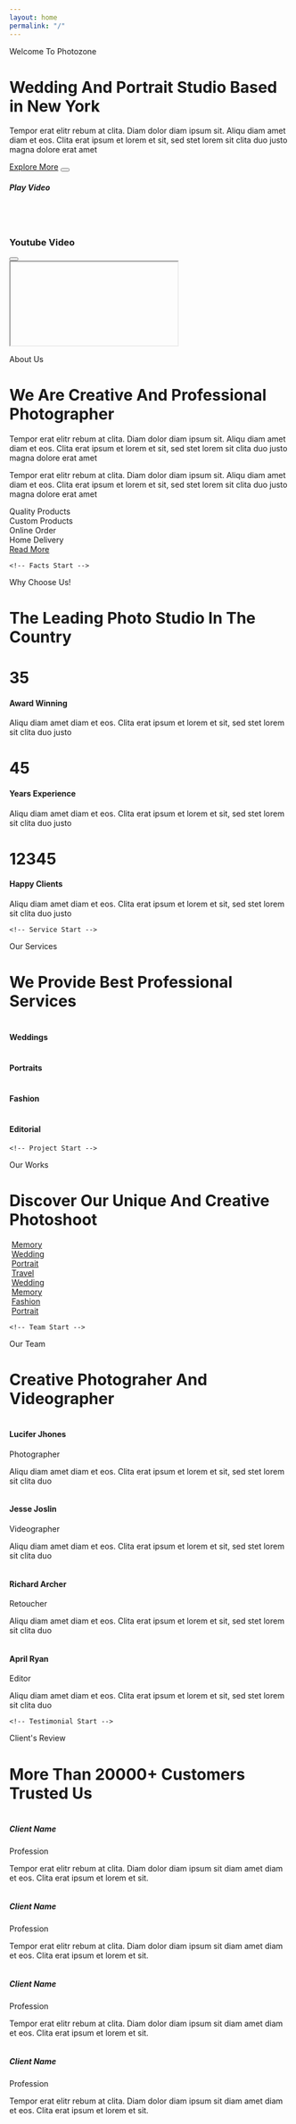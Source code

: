 ```yaml
---
layout: home
permalink: "/"
---
```

<!-- Header Start -->
<div class="container-fluid hero-header bg-light py-5 mb-5">
        <div class="container py-5">
            <div class="row g-5 align-items-center">
                <div class="col-lg-6">
                    <p class="text-primary text-uppercase mb-2 animated slideInDown">Welcome To Photozone</p>
                    <h1 class="display-4 mb-3 animated slideInDown">Wedding And Portrait Studio Based in New York</h1>
                    <p class="animated slideInDown">Tempor erat elitr rebum at clita. Diam dolor diam ipsum sit. Aliqu diam amet diam et eos. Clita erat ipsum et lorem et sit, sed stet lorem sit clita duo justo magna dolore erat amet</p>
                    <div class="d-flex align-items-center pt-4 animated slideInDown">
                        <a href="" class="btn btn-primary py-3 px-4 me-5">Explore More</a>
                        <button type="button" class="btn-play" data-bs-toggle="modal"
                            data-src="https://www.youtube.com/embed/DWRcNpR6Kdc" data-bs-target="#videoModal">
                            <span></span>
                        </button>
                        <h5 class="ms-4 mb-0 d-none d-sm-block">Play Video</h5>
                    </div>
                </div>
                <div class="col-lg-6 animated fadeIn">
                    <div class="row g-3">
                        <div class="col-6 text-end">
                            <img class="img-fluid bg-white p-3 w-100 mb-3" src="img/hero-1.jpg" alt="">
                            <img class="img-fluid bg-white p-3 w-50" src="img/hero-3.jpg" alt="">
                        </div>
                        <div class="col-6">
                            <img class="img-fluid bg-white p-3 w-50 mb-3" src="img/hero-4.jpg" alt="">
                            <img class="img-fluid bg-white p-3 w-100" src="img/hero-2.jpg" alt="">
                        </div>
                    </div>
                </div>
            </div>
        </div>
</div>
<!-- Header End -->


<!-- Video Modal Start -->
<div class="modal modal-video fade" id="videoModal" tabindex="-1" aria-labelledby="exampleModalLabel" aria-hidden="true">
        <div class="modal-dialog">
            <div class="modal-content rounded-0">
                <div class="modal-header">
                    <h3 class="modal-title" id="exampleModalLabel">Youtube Video</h3>
                    <button type="button" class="btn-close" data-bs-dismiss="modal" aria-label="Close"></button>
                </div>
                <div class="modal-body">
                    <!-- 16:9 aspect ratio -->
                    <div class="ratio ratio-16x9">
                        <iframe class="embed-responsive-item" src="" id="video" allowfullscreen allowscriptaccess="always"
                            allow="autoplay"></iframe>
                    </div>
                </div>
            </div>
        </div>
    </div>
    <!-- Video Modal End -->


<!-- About Start -->
<div class="container-xxl py-5">
        <div class="container">
            <div class="row g-5">
                <div class="col-lg-6 wow fadeInUp" data-wow-delay="0.1s">
                    <div class="row g-3 img-twice position-relative h-100">
                        <div class="col-6">
                            <img class="img-fluid bg-light p-3" src="img/about-1.jpg" alt="">
                        </div>
                        <div class="col-6 align-self-end">
                            <img class="img-fluid bg-light p-3" src="img/about-2.jpg" alt="">
                        </div>
                    </div>
                </div>
                <div class="col-lg-6 wow fadeInUp" data-wow-delay="0.5s">
                    <div class="h-100">
                        <p class="text-primary text-uppercase mb-2">About Us</p>
                        <h1 class="display-6 mb-4">We Are Creative And Professional Photographer</h1>
                        <p>Tempor erat elitr rebum at clita. Diam dolor diam ipsum sit. Aliqu diam amet diam et eos. Clita erat ipsum et lorem et sit, sed stet lorem sit clita duo justo magna dolore erat amet</p>
                        <p>Tempor erat elitr rebum at clita. Diam dolor diam ipsum sit. Aliqu diam amet diam et eos. Clita erat ipsum et lorem et sit, sed stet lorem sit clita duo justo magna dolore erat amet</p>
                        <div class="row g-2 mb-4">
                            <div class="col-sm-6">
                                <i class="fa fa-check text-primary me-3"></i>Quality Products
                            </div>
                            <div class="col-sm-6">
                                <i class="fa fa-check text-primary me-3"></i>Custom Products
                            </div>
                            <div class="col-sm-6">
                                <i class="fa fa-check text-primary me-3"></i>Online Order
                            </div>
                            <div class="col-sm-6">
                                <i class="fa fa-check text-primary me-3"></i>Home Delivery
                            </div>
                        </div>
                        <a class="btn btn-primary py-3 px-5" href="">Read More</a>
                    </div>
                </div>
            </div>
        </div>
</div>
<!-- About End -->


    <!-- Facts Start -->
<div class="container-xxl py-5">
        <div class="container">
            <div class="text-center mx-auto wow fadeInUp" data-wow-delay="0.1s" style="max-width: 500px;">
                <p class="text-primary text-uppercase mb-2">Why Choose Us!</p>
                <h1 class="display-6 mb-5">The Leading Photo Studio In The Country</h1>
            </div>
            <div class="row g-3">
                <div class="col-lg-4 col-md-6 pt-lg-5 wow fadeInUp" data-wow-delay="0.1s">
                    <div class="fact-item bg-light text-center h-100 p-5">
                        <h1 class="display-2 text-primary mb-3" data-toggle="counter-up">35</h1>
                        <h4 class="mb-3">Award Winning</h4>
                        <span>Aliqu diam amet diam et eos. Clita erat ipsum et lorem et sit, sed stet lorem sit clita duo justo</span>
                    </div>
                </div>
                <div class="col-lg-4 col-md-6 wow fadeInUp" data-wow-delay="0.3s">
                    <div class="fact-item bg-light text-center h-100 p-5">
                        <h1 class="display-2 text-primary mb-3" data-toggle="counter-up">45</h1>
                        <h4 class="mb-3">Years Experience</h4>
                        <span>Aliqu diam amet diam et eos. Clita erat ipsum et lorem et sit, sed stet lorem sit clita duo justo</span>
                    </div>
                </div>
                <div class="col-lg-4 col-md-6 pt-lg-5 wow fadeInUp" data-wow-delay="0.5s">
                    <div class="fact-item bg-light text-center h-100 p-5">
                        <h1 class="display-2 text-primary mb-3" data-toggle="counter-up">12345</h1>
                        <h4 class="mb-3">Happy Clients</h4>
                        <span>Aliqu diam amet diam et eos. Clita erat ipsum et lorem et sit, sed stet lorem sit clita duo justo</span>
                    </div>
                </div>
            </div>
        </div>
    </div>
    <!-- Facts End -->


    <!-- Service Start -->
<div class="container-xxl bg-light py-5 my-5">
        <div class="container py-5">
            <div class="text-center mx-auto mb-5 wow fadeInUp" data-wow-delay="0.1s" style="max-width: 500px;">
                <p class="text-primary text-uppercase mb-2">Our Services</p>
                <h1 class="display-6 mb-4">We Provide Best Professional Services</h1>
            </div>
            <div class="row g-3">
                <div class="col-lg-3 col-md-6 wow fadeInUp" data-wow-delay="0.1s">
                    <div class="service-item d-flex flex-column bg-white p-3 pb-0">
                        <div class="position-relative">
                            <img class="img-fluid" src="img/service-1.jpg" alt="">
                            <div class="service-overlay">
                                <a class="btn btn-lg-square btn-outline-light rounded-circle" href=""><i class="fa fa-link text-primary"></i></a>
                            </div>
                        </div>
                        <div class="text-center p-4">
                            <h4>Weddings</h4>
                        </div>
                    </div>
                </div>
                <div class="col-lg-3 col-md-6 pt-lg-5 wow fadeInUp" data-wow-delay="0.3s">
                    <div class="service-item d-flex flex-column bg-white p-3 pb-0">
                        <div class="position-relative">
                            <img class="img-fluid" src="img/service-2.jpg" alt="">
                            <div class="service-overlay">
                                <a class="btn btn-lg-square btn-outline-light rounded-circle" href=""><i class="fa fa-link text-primary"></i></a>
                            </div>
                        </div>
                        <div class="text-center p-4">
                            <h4>Portraits</h4>
                        </div>
                    </div>
                </div>
                <div class="col-lg-3 col-md-6 wow fadeInUp" data-wow-delay="0.5s">
                    <div class="service-item d-flex flex-column bg-white p-3 pb-0">
                        <div class="position-relative">
                            <img class="img-fluid" src="img/service-3.jpg" alt="">
                            <div class="service-overlay">
                                <a class="btn btn-lg-square btn-outline-light rounded-circle" href=""><i class="fa fa-link text-primary"></i></a>
                            </div>
                        </div>
                        <div class="text-center p-4">
                            <h4>Fashion</h4>
                        </div>
                    </div>
                </div>
                <div class="col-lg-3 col-md-6 pt-lg-5 wow fadeInUp" data-wow-delay="0.7s">
                    <div class="service-item d-flex flex-column bg-white p-3 pb-0">
                        <div class="position-relative">
                            <img class="img-fluid" src="img/service-4.jpg" alt="">
                            <div class="service-overlay">
                                <a class="btn btn-lg-square btn-outline-light rounded-circle" href=""><i class="fa fa-link text-primary"></i></a>
                            </div>
                        </div>
                        <div class="text-center p-4">
                            <h4>Editorial</h4>
                        </div>
                    </div>
                </div>
            </div>
        </div>
    </div>
    <!-- Service End -->


    <!-- Project Start -->
<div class="container-xxl py-5">
        <div class="container">
            <div class="text-center mx-auto mb-5 wow fadeInUp" data-wow-delay="0.1s" style="max-width: 500px;">
                <p class="text-primary text-uppercase mb-2">Our Works</p>
                <h1 class="display-6 mb-0">Discover Our Unique And Creative Photoshoot</h1>
            </div>
            <div class="row g-3">
                <div class="col-lg-3 col-md-6 wow fadeInUp" data-wow-delay="0.1s">
                    <div class="row g-3">
                        <div class="col-12">
                            <div class="project-item">
                                <img class="img-fluid" src="img/project-5.jpg" alt="">
                                <a class="project-title h5 mb-0" href="img/project-5.jpg" data-lightbox="project">
                                    Memory
                                </a>
                            </div>
                        </div>
                        <div class="col-12">
                            <div class="project-item">
                                <img class="img-fluid" src="img/project-1.jpg" alt="">
                                <a class="project-title h5 mb-0" href="img/project-1.jpg" data-lightbox="project">
                                    Wedding
                                </a>
                            </div>
                        </div>
                    </div>
                </div>
                <div class="col-lg-3 col-md-6 wow fadeInUp" data-wow-delay="0.3s">
                    <div class="row g-3">
                        <div class="col-12">
                            <div class="project-item">
                                <img class="img-fluid" src="img/project-2.jpg" alt="">
                                <a class="project-title h5 mb-0" href="img/project-2.jpg" data-lightbox="project">
                                    Portrait
                                </a>
                            </div>
                        </div>
                        <div class="col-12">
                            <div class="project-item">
                                <img class="img-fluid" src="img/project-6.jpg" alt="">
                                <a class="project-title h5 mb-0" href="img/project-6.jpg" data-lightbox="project">
                                    Travel
                                </a>
                            </div>
                        </div>
                    </div>
                </div>
                <div class="col-lg-3 col-md-6 wow fadeInUp" data-wow-delay="0.5s">
                    <div class="row g-3">
                        <div class="col-12">
                            <div class="project-item">
                                <img class="img-fluid" src="img/project-7.jpg" alt="">
                                <a class="project-title h5 mb-0" href="img/project-7.jpg" data-lightbox="project">
                                    Wedding
                                </a>
                            </div>
                        </div>
                        <div class="col-12">
                            <div class="project-item">
                                <img class="img-fluid" src="img/project-3.jpg" alt="">
                                <a class="project-title h5 mb-0" href="img/project-3.jpg" data-lightbox="project">    
                                    Memory
                                </a>
                            </div>
                        </div>
                    </div>
                </div>
                <div class="col-lg-3 col-md-6 wow fadeInUp" data-wow-delay="0.7s">
                    <div class="row g-3">
                        <div class="col-12">
                            <div class="project-item">
                                <img class="img-fluid" src="img/project-4.jpg" alt="">
                                <a class="project-title h5 mb-0" href="img/project-4.jpg" data-lightbox="project">
                                    Fashion
                                </a>
                            </div>
                        </div>
                        <div class="col-12">
                            <div class="project-item">
                                <img class="img-fluid" src="img/project-8.jpg" alt="">
                                <a class="project-title h5 mb-0" href="img/project-8.jpg" data-lightbox="project">
                                    Portrait
                                </a>
                            </div>
                        </div>
                    </div>
                </div>
            </div>
        </div>
    </div>
    <!-- Project End -->


    <!-- Team Start -->
<div class="container-xxl px-0 py-5">
        <div class="text-center mx-auto mb-5 wow fadeInUp" data-wow-delay="0.1s" style="max-width: 500px;">
            <p class="text-primary text-uppercase mb-2">Our Team</p>
            <h1 class="display-6 mb-0">Creative Photograher And Videographer</h1>
        </div>
        <div class="row g-0">
            <div class="col-lg-6 wow fadeIn" data-wow-delay="0.1s">
                <div class="row g-0 flex-sm-row">
                    <div class="col-sm-6">
                        <div class="team-img position-relative">
                            <img class="img-fluid" src="img/team-1.jpg" alt="">
                        </div>
                    </div>
                    <div class="col-sm-6">
                        <div class="h-100 p-5 d-flex flex-column justify-content-between">
                            <div class="mb-3">
                                <h4>Lucifer Jhones</h4>
                                <span>Photographer</span>
                            </div>
                            <p>Aliqu diam amet diam et eos. Clita erat ipsum et lorem et sit, sed stet lorem sit clita duo</p>
                            <div class="d-flex">
                                <a class="btn btn-square btn-outline-primary rounded-circle me-2" href=""><i class="fab fa-facebook-f"></i></a>
                                <a class="btn btn-square btn-outline-primary rounded-circle me-2" href=""><i class="fab fa-twitter"></i></a>
                                <a class="btn btn-square btn-outline-primary rounded-circle me-2" href=""><i class="fab fa-instagram"></i></a>
                            </div>
                        </div>
                    </div>
                </div>
            </div>
            <div class="col-lg-6 wow fadeIn" data-wow-delay="0.3s">
                <div class="row g-0 flex-sm-row-reverse flex-lg-row">
                    <div class="col-sm-6">
                        <div class="team-img position-relative">
                            <img class="img-fluid" src="img/team-2.jpg" alt="">
                        </div>
                    </div>
                    <div class="col-sm-6">
                        <div class="h-100 p-5 d-flex flex-column justify-content-between">
                            <div class="mb-3">
                                <h4>Jesse Joslin</h4>
                                <span>Videographer</span>
                            </div>
                            <p>Aliqu diam amet diam et eos. Clita erat ipsum et lorem et sit, sed stet lorem sit clita duo</p>
                            <div class="d-flex">
                                <a class="btn btn-square btn-outline-primary rounded-circle me-2" href=""><i class="fab fa-facebook-f"></i></a>
                                <a class="btn btn-square btn-outline-primary rounded-circle me-2" href=""><i class="fab fa-twitter"></i></a>
                                <a class="btn btn-square btn-outline-primary rounded-circle me-2" href=""><i class="fab fa-instagram"></i></a>
                            </div>
                        </div>
                    </div>
                </div>
            </div>
            <div class="col-lg-6 wow fadeIn" data-wow-delay="0.1s">
                <div class="row g-0 flex-lg-row-reverse">
                    <div class="col-sm-6">
                        <div class="team-img position-relative">
                            <img class="img-fluid" src="img/team-3.jpg" alt="">
                        </div>
                    </div>
                    <div class="col-sm-6">
                        <div class="h-100 p-5 d-flex flex-column justify-content-between">
                            <div class="mb-3">
                                <h4>Richard Archer</h4>
                                <span>Retoucher</span>
                            </div>
                            <p>Aliqu diam amet diam et eos. Clita erat ipsum et lorem et sit, sed stet lorem sit clita duo</p>
                            <div class="d-flex">
                                <a class="btn btn-square btn-outline-primary rounded-circle me-2" href=""><i class="fab fa-facebook-f"></i></a>
                                <a class="btn btn-square btn-outline-primary rounded-circle me-2" href=""><i class="fab fa-twitter"></i></a>
                                <a class="btn btn-square btn-outline-primary rounded-circle me-2" href=""><i class="fab fa-instagram"></i></a>
                            </div>
                        </div>
                    </div>
                </div>
            </div>
            <div class="col-lg-6 wow fadeIn" data-wow-delay="0.3s">
                <div class="row g-0 flex-sm-row-reverse">
                    <div class="col-sm-6">
                        <div class="team-img position-relative">
                            <img class="img-fluid" src="img/team-4.jpg" alt="">
                        </div>
                    </div>
                    <div class="col-sm-6">
                        <div class="h-100 p-5 d-flex flex-column justify-content-between">
                            <div class="mb-3">
                                <h4>April Ryan</h4>
                                <span>Editor</span>
                            </div>
                            <p>Aliqu diam amet diam et eos. Clita erat ipsum et lorem et sit, sed stet lorem sit clita duo</p>
                            <div class="d-flex">
                                <a class="btn btn-square btn-outline-primary rounded-circle me-2" href=""><i class="fab fa-facebook-f"></i></a>
                                <a class="btn btn-square btn-outline-primary rounded-circle me-2" href=""><i class="fab fa-twitter"></i></a>
                                <a class="btn btn-square btn-outline-primary rounded-circle me-2" href=""><i class="fab fa-instagram"></i></a>
                            </div>
                        </div>
                    </div>
                </div>
            </div>
        </div>
    </div>
    <!-- Team End -->


    <!-- Testimonial Start -->
<div class="container-xxl py-5">
        <div class="container">
            <div class="text-center mx-auto mb-5 wow fadeInUp" data-wow-delay="0.1s" style="max-width: 500px;">
                <p class="text-primary text-uppercase mb-2">Client's Review</p>
                <h1 class="display-6 mb-0">More Than 20000+ Customers Trusted Us</h1>
            </div>
            <div class="owl-carousel testimonial-carousel wow fadeInUp" data-wow-delay="0.1s">
                <div class="testimonial-item bg-white p-4">
                    <div class="d-flex align-items-center mb-4">
                        <img class="flex-shrink-0 rounded-circle border p-1" src="img/testimonial-1.jpg" alt="">
                        <div class="ms-4">
                            <h5 class="mb-1">Client Name</h5>
                            <span>Profession</span>
                        </div>
                    </div>
                    <p class="mb-0">Tempor erat elitr rebum at clita. Diam dolor diam ipsum sit diam amet diam et eos. Clita erat ipsum et lorem et sit.</p>
                </div>
                <div class="testimonial-item bg-white p-4">
                    <div class="d-flex align-items-center mb-4">
                        <img class="flex-shrink-0 rounded-circle border p-1" src="img/testimonial-2.jpg" alt="">
                        <div class="ms-4">
                            <h5 class="mb-1">Client Name</h5>
                            <span>Profession</span>
                        </div>
                    </div>
                    <p class="mb-0">Tempor erat elitr rebum at clita. Diam dolor diam ipsum sit diam amet diam et eos. Clita erat ipsum et lorem et sit.</p>
                </div>
                <div class="testimonial-item bg-white p-4">
                    <div class="d-flex align-items-center mb-4">
                        <img class="flex-shrink-0 rounded-circle border p-1" src="img/testimonial-3.jpg" alt="">
                        <div class="ms-4">
                            <h5 class="mb-1">Client Name</h5>
                            <span>Profession</span>
                        </div>
                    </div>
                    <p class="mb-0">Tempor erat elitr rebum at clita. Diam dolor diam ipsum sit diam amet diam et eos. Clita erat ipsum et lorem et sit.</p>
                </div>
                <div class="testimonial-item bg-white p-4">
                    <div class="d-flex align-items-center mb-4">
                        <img class="flex-shrink-0 rounded-circle border p-1" src="img/testimonial-4.jpg" alt="">
                        <div class="ms-4">
                            <h5 class="mb-1">Client Name</h5>
                            <span>Profession</span>
                        </div>
                    </div>
                    <p class="mb-0">Tempor erat elitr rebum at clita. Diam dolor diam ipsum sit diam amet diam et eos. Clita erat ipsum et lorem et sit.</p>
                </div>
            </div>
        </div>
    </div>
    <!-- Testimonial End -->



